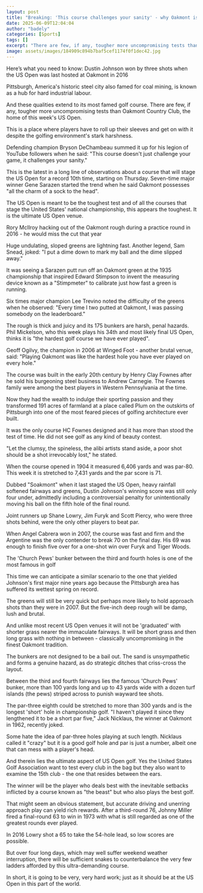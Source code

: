 ```yaml
---
layout: post
title: "Breaking: 'This course challenges your sanity' - why Oakmont is toughest US Open test"
date: 2025-06-09T12:04:04
author: "badely"
categories: [Sports]
tags: []
excerpt: "There are few, if any, tougher more uncompromising tests than Oakmont Country Club, the home of this week's US Open, writes Iain Carter."
image: assets/images/184909c894b7baf5cef1174f0f1dec42.jpg
---
```


Here’s what you need to know: Dustin Johnson won by three shots when the US Open was last hosted at Oakmont in 2016

Pittsburgh, America's historic steel city also famed for coal mining, is known as a hub for hard industrial labour.

And these qualities extend to its most famed golf course. There are few, if any, tougher more uncompromising tests than Oakmont Country Club, the home of this week's US Open.

This is a place where players have to roll up their sleeves and get on with it despite the golfing environment's stark harshness.

Defending champion Bryson DeChambeau summed it up for his legion of YouTube followers when he said: "This course doesn't just challenge your game, it challenges your sanity."

This is the latest in a long line of observations about a course that will stage the US Open for a record 10th time, starting on Thursday. Seven-time major winner Gene Sarazen started the trend when he said Oakmont possesses "all the charm of a sock to the head".

The US Open is meant to be the toughest test and of all the courses that stage the United States' national championship, this appears the toughest. It is the ultimate US Open venue.

Rory McIlroy hacking out of the Oakmont rough during a practice round in 2016 - he would miss the cut that year

Huge undulating, sloped greens are lightning fast. Another legend, Sam Snead, joked: "I put a dime down to mark my ball and the dime slipped away."

It was seeing a Sarazen putt run off an Oakmont green at the 1935 championship that inspired Edward Stimpson to invent the measuring device known as a "Stimpmeter" to calibrate just how fast a green is running.

Six times major champion Lee Trevino noted the difficulty of the greens when he observed: "Every time I two putted at Oakmont, I was passing somebody on the leaderboard."

The rough is thick and juicy and its 175 bunkers are harsh, penal hazards. Phil Mickelson, who this week plays his 34th and most likely final US Open, thinks it is "the hardest golf course we have ever played".

Geoff Ogilvy, the champion in 2006 at Winged Foot - another brutal venue, said: "Playing Oakmont was like the hardest hole you have ever played on every hole."

The course was built in the early 20th century by Henry Clay Fownes after he sold his burgeoning steel business to Andrew Carnegie. The Fownes family were among the best players in Western Pennsylvania at the time.

Now they had the wealth to indulge their sporting passion and they transformed 191 acres of farmland at a place called Plum on the outskirts of Pittsburgh into one of the most feared pieces of golfing architecture ever built.

It was the only course HC Fownes designed and it has more than stood the test of time. He did not see golf as any kind of beauty contest.

"Let the clumsy, the spineless, the alibi artists stand aside, a poor shot should be a shot irrevocably lost," he stated.

When the course opened in 1904 it measured 6,406 yards and was par-80. This week it is stretched to 7,431 yards and the par score is 71.

Dubbed "Soakmont" when it last staged the US Open, heavy rainfall softened fairways and greens, Dustin Johnson's winning score was still only four under, admittedly including a controversial penalty for unintentionally moving his ball on the fifth hole of the final round.

Joint runners up Shane Lowry, Jim Furyk and Scott Piercy, who were three shots behind, were the only other players to beat par.

When Angel Cabrera won in 2007, the course was fast and firm and the Argentine was the only contender to break 70 on the final day. His 69 was enough to finish five over for a one-shot win over Furyk and Tiger Woods.

The 'Church Pews' bunker between the third and fourth holes is one of the most famous in golf

This time we can anticipate a similar scenario to the one that yielded Johnson's first major nine years ago because the Pittsburgh area has suffered its wettest spring on record.

The greens will still be very quick but perhaps more likely to hold approach shots than they were in 2007. But the five-inch deep rough will be damp, lush and brutal.

And unlike most recent US Open venues it will not be 'graduated' with shorter grass nearer the immaculate fairways. It will be short grass and then long grass with nothing in between - classically uncompromising in the finest Oakmont tradition.

The bunkers are not designed to be a bail out. The sand is unsympathetic and forms a genuine hazard, as do strategic ditches that criss-cross the layout.

Between the third and fourth fairways lies the famous 'Church Pews' bunker, more than 100 yards long and up to 43 yards wide with a dozen turf islands (the pews) striped across to punish wayward tee shots.

The par-three eighth could be stretched to more than 300 yards and is the longest 'short' hole in championship golf. "I haven't played it since they lengthened it to be a short par five," Jack Nicklaus, the winner at Oakmont in 1962, recently joked.

Some hate the idea of par-three holes playing at such length. Nicklaus called it "crazy" but it is a good golf hole and par is just a number, albeit one that can mess with a player's head.

And therein lies the ultimate aspect of US Open golf. Yes the United States Golf Association want to test every club in the bag but they also want to examine the 15th club - the one that resides between the ears.

The winner will be the player who deals best with the inevitable setbacks inflicted by a course known as "the beast" but who also plays the best golf.

That might seem an obvious statement, but accurate driving and unerring approach play can yield rich rewards. After a third-round 76, Johnny Miller fired a final-round 63 to win in 1973 with what is still regarded as one of the greatest rounds ever played.

In 2016 Lowry shot a 65 to take the 54-hole lead, so low scores are possible.

But over four long days, which may well suffer weekend weather interruption, there will be sufficient snakes to counterbalance the very few ladders afforded by this ultra-demanding course.

In short, it is going to be very, very hard work; just as it should be at the US Open in this part of the world.

